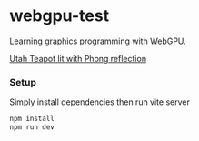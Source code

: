 # webgpu-test

Learning graphics programming with WebGPU.

[Utah Teapot lit with Phong reflection](https://github.com/user-attachments/assets/7e03b1e0-2914-4efc-be67-b81e83eefa39)


### Setup

Simply install dependencies then run vite server

```bash
npm install
npm run dev
```
